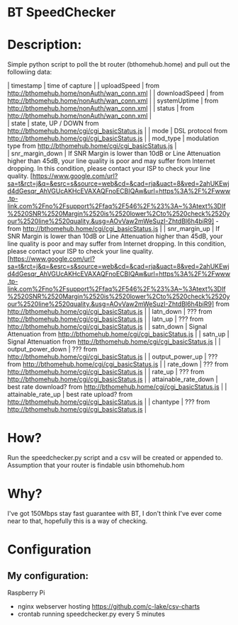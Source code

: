 # BT SpeedChecker
 
# Description:
Simple python script to poll the bt router (bthomehub.home) and pull out the followiing data:

| timestamp |               time of capture |
| uploadSpeed |            from http://bthomehub.home/nonAuth/wan_conn.xml |
| downloadSpeed |           from http://bthomehub.home/nonAuth/wan_conn.xml |
| systemUptime |            from http://bthomehub.home/nonAuth/wan_conn.xml |
| status |                  from http://bthomehub.home/nonAuth/wan_conn.xml |   
| state |                   state, UP / DOWN from http://bthomehub.home/cgi/cgi_basicStatus.js |
| mode |                    DSL protocol from http://bthomehub.home/cgi/cgi_basicStatus.js |
| mod_type |                modulation type from http://bthomehub.home/cgi/cgi_basicStatus.js |       
| snr_margin_down |         If SNR Margin is lower than 10dB or Line Attenuation higher than 45dB, your line quality is poor and may suffer from Internet dropping. In this condition, please contact your ISP to check your line quality. [https://www.google.com/url?sa=t&rct=j&q=&esrc=s&source=web&cd=&cad=rja&uact=8&ved=2ahUKEwjd4dGesqr_AhVGUcAKHcEVAXAQFnoECBIQAw&url=https%3A%2F%2Fwww.tp-link.com%2Fno%2Fsupport%2Ffaq%2F546%2F%23%3A~%3Atext%3DIf%2520SNR%2520Margin%2520is%2520lower%2Cto%2520check%2520your%2520line%2520quality.&usg=AOvVaw2mWeSuzI-ZhtdBl6h4biR9] - from http://bthomehub.home/cgi/cgi_basicStatus.js |
| snr_margin_up |           If SNR Margin is lower than 10dB or Line Attenuation higher than 45dB, your line quality is poor and may suffer from Internet dropping. In this condition, please contact your ISP to check your line quality. [https://www.google.com/url?sa=t&rct=j&q=&esrc=s&source=web&cd=&cad=rja&uact=8&ved=2ahUKEwjd4dGesqr_AhVGUcAKHcEVAXAQFnoECBIQAw&url=https%3A%2F%2Fwww.tp-link.com%2Fno%2Fsupport%2Ffaq%2F546%2F%23%3A~%3Atext%3DIf%2520SNR%2520Margin%2520is%2520lower%2Cto%2520check%2520your%2520line%2520quality.&usg=AOvVaw2mWeSuzI-ZhtdBl6h4biR9]
                        from http://bthomehub.home/cgi/cgi_basicStatus.js |
| latn_down |               ??? from http://bthomehub.home/cgi/cgi_basicStatus.js |
| latn_up |                 ??? from http://bthomehub.home/cgi/cgi_basicStatus.js |
| satn_down |               Signal Attenuation from http://bthomehub.home/cgi/cgi_basicStatus.js |
| satn_up |                 Signal Attenuation from http://bthomehub.home/cgi/cgi_basicStatus.js |
| output_power_down |       ??? from http://bthomehub.home/cgi/cgi_basicStatus.js |
| output_power_up |         ??? from http://bthomehub.home/cgi/cgi_basicStatus.js |
| rate_down |               ??? from http://bthomehub.home/cgi/cgi_basicStatus.js |
| rate_up |                 ??? from http://bthomehub.home/cgi/cgi_basicStatus.js |
| attainable_rate_down |    best rate download? from http://bthomehub.home/cgi/cgi_basicStatus.js |
| attainable_rate_up |      best rate upload? from http://bthomehub.home/cgi/cgi_basicStatus.js |
| chantype |                ??? from http://bthomehub.home/cgi/cgi_basicStatus.js |

# How?
Run the speedchecker.py script and a csv will be created or appended to. Assumption that your router is findable usin bthomehub.hom

# Why?
I've got 150Mbps stay fast guarantee with BT, I don't think I've ever come near to that, hopefully this is a way of checking. 

# Configuration
## My configuration:
Raspberry Pi
 - nginx webserver hosting https://github.com/c-lake/csv-charts
 - crontab running speedchecker.py every 5 minutes
